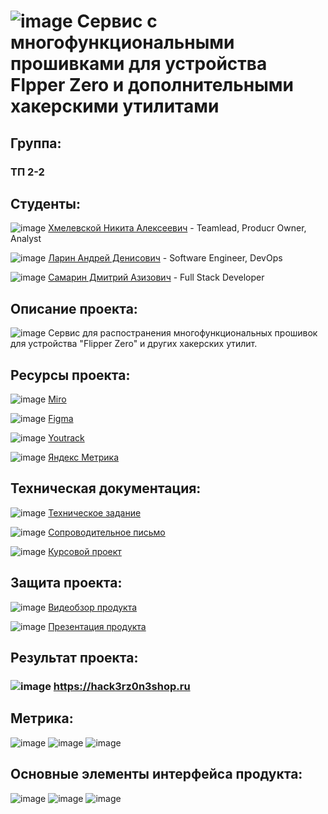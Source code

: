 # ![image](https://github.com/user-attachments/assets/2148ba7a-6115-4b62-83b5-4dc350270418) Сервис с многофункциональными прошивками для устройства Flpper Zero и дополнительными хакерскими утилитами

## Группа:

### **ТП 2-2**

## Студенты:

![image](https://github.com/user-attachments/assets/fb287216-f3bd-4012-b0db-61c19104e69e) [Хмелевской Никита Алексеевич](https://github.com/nikitakhmelevskoy) - Teamlead, Producr Owner, Analyst

![image](https://github.com/user-attachments/assets/6e99ef64-7faa-4913-95df-a42cd255c794) [Ларин Андрей Денисович](https://github.com/Worstrling) - Software Engineer, DevOps

![image](https://github.com/user-attachments/assets/248a0dd0-2f32-4679-84fe-781f5e909745) [Самарин Дмитрий Азизович](https://github.com/dimonlime) - Full Stack Developer
  
## Описание проекта:

![image](https://github.com/user-attachments/assets/2148ba7a-6115-4b62-83b5-4dc350270418) Сервис для распостранения многофункциональных прошивок для устройства "Flipper Zero" и других хакерских утилит.

## Ресурсы проекта:

![image](https://github.com/user-attachments/assets/949583c5-ed33-4b62-9a46-2310d9c2e659) [Miro](#)
  
![image](https://github.com/user-attachments/assets/df61c9ac-3101-4680-9b01-b363193f990d) [Figma](#)

![image](https://github.com/user-attachments/assets/77b9528c-0283-4a51-869d-34c4567a0c20) [Youtrack](https://nikitakhmelevskoy.youtrack.cloud/projects/6ad76b5d-eadd-42c3-858f-332b5bba082e)

![image](https://github.com/user-attachments/assets/92a178a7-7737-471b-89da-d2aeb979fed8) [Яндекс Метрика](https://metrika.yandex.ru/dashboard?id=97628804)

## Техническая документация:

![image](https://github.com/user-attachments/assets/af8aef75-3ae4-4c65-8d2c-3c8cfbdf4ed3) [Техническое задание](https://github.com/Worstrling/Flipperzero-Firmware/blob/main/upd.%D0%97%D0%B0%D1%89%D0%B8%D1%82%D0%B0%20%D0%BF%D1%80%D0%BE%D0%B5%D0%BA%D1%82%D0%B0/%D0%A2%D0%B5%D1%85%D0%BD%D0%B8%D1%87%D0%B5%D1%81%D0%BA%D0%BE%D0%B5%20%D0%B7%D0%B0%D0%B4%D0%B0%D0%BD%D0%B8%D0%B5%20%D0%B7%D0%B0%D0%BA%D0%B0%D0%B7%D1%87%D0%B8%D0%BA%D1%83.pdf)

![image](https://github.com/user-attachments/assets/af8aef75-3ae4-4c65-8d2c-3c8cfbdf4ed3) [Сопроводительное письмо](https://github.com/Worstrling/Flipperzero-Firmware/blob/main/upd.%D0%97%D0%B0%D1%89%D0%B8%D1%82%D0%B0%20%D0%BF%D1%80%D0%BE%D0%B5%D0%BA%D1%82%D0%B0/%D0%A1%D0%BE%D0%BF%D1%80%D0%BE%D0%B2%D0%BE%D0%B4%D0%B8%D1%82%D0%B5%D0%BB%D1%8C%D0%BD%D0%BE%D0%B5%20%D0%BF%D0%B8%D1%81%D1%8C%D0%BC%D0%BE.pdf)

![image](https://github.com/user-attachments/assets/af8aef75-3ae4-4c65-8d2c-3c8cfbdf4ed3) [Курсовой проект](https://github.com/Worstrling/Flipperzero-Firmware/blob/main/upd.%D0%97%D0%B0%D1%89%D0%B8%D1%82%D0%B0%20%D0%BF%D1%80%D0%BE%D0%B5%D0%BA%D1%82%D0%B0/%D0%9A%D1%83%D1%80%D1%81%D0%BE%D0%B2%D0%BE%D0%B9%20%D0%BF%D1%80%D0%BE%D0%B5%D0%BA%D1%82.pdf)

## Защита проекта:

![image](https://github.com/user-attachments/assets/99369ebb-0731-4a47-9c34-cc7bf539a86b) [Видеобзор продукта](https://www.youtube.com/watch?v=3OnWUNHOXxg)

![image](https://github.com/user-attachments/assets/320ac85c-7cb5-48f4-8c29-ee93e4e2b375) [Презентация продукта](https://github.com/Worstrling/Flipperzero-Firmware/blob/main/upd.%D0%97%D0%B0%D1%89%D0%B8%D1%82%D0%B0%20%D0%BF%D1%80%D0%BE%D0%B5%D0%BA%D1%82%D0%B0/%D0%9F%D1%80%D0%B5%D0%B7%D0%B5%D0%BD%D1%82%D0%B0%D1%86%D0%B8%D1%8F%20%D0%BF%D1%80%D0%BE%D0%B5%D0%BA%D1%82%D0%B0%20Flipper-Zero.pdf)

## Результат проекта:

### ![image](https://github.com/user-attachments/assets/2148ba7a-6115-4b62-83b5-4dc350270418) https://hack3rz0n3shop.ru

## Метрика:

![image](https://github.com/user-attachments/assets/94217fc5-0f45-47d3-9d57-1f881f6c7f89)
![image](https://github.com/user-attachments/assets/e22c5e66-0776-4bda-92ba-a76002cc9b6e)
![image](https://github.com/user-attachments/assets/6368c2aa-48d5-4d0d-b999-56260b241c6a)

## Основные элементы интерфейса продукта:

![image](https://github.com/user-attachments/assets/bb21fd90-59f4-4cf9-b78f-574ababd7d4c)
![image](https://github.com/user-attachments/assets/9adf47e0-33ad-4d9b-a3f1-bf843e22e5da)
![image](https://github.com/user-attachments/assets/d51b52b2-9d92-4b67-b1a4-4ea066247673)


